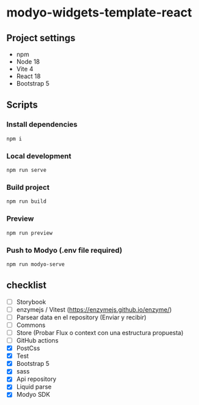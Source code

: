 # modyo-widgets-template-react

## Project settings

- npm
- Node 18
- Vite 4
- React 18
- Bootstrap 5

## Scripts

### Install dependencies

```
npm i
```

### Local development

```
npm run serve
```

### Build project

```
npm run build
```

### Preview

```
npm run preview
```

### Push to Modyo (.env file required)

```
npm run modyo-serve
```


## checklist

- [ ] Storybook
- [ ] enzymejs / Vitest (https://enzymejs.github.io/enzyme/)
- [ ] Parsear data en el repository (Enviar y recibir)
- [ ] Commons
- [ ] Store (Probar Flux o context con una estructura propuesta)
- [ ] GitHub actions
- [x] PostCss
- [x] Test
- [x] Bootstrap 5
- [x] sass
- [x] Api repository
- [x] Liquid parse
- [x] Modyo SDK

